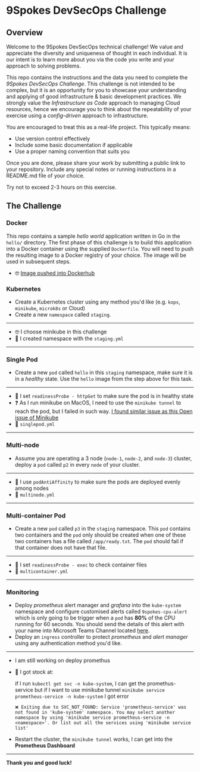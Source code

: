 # 9Spokes DevSecOps Challenge

## Overview

Welcome to the 9Spokes DevSecOps technical challenge! We value and appreciate the diversity and uniqueness of thought in each individual. It is our intent is to learn more about you via the code you write and your approach to solving problems.

This repo contains the instructions and the data you need to complete the _9Spokes DevSecOps Challenge_. This challenge is not intended to be complex, but it is an opportunity for you to showcase your understanding and applying of good infrastructure & basic development practices. We strongly value the _Infrastructure as Code_ approach to managing Cloud resources, hence we encourage you to think about the repeatability of your exercise using a _config-driven_ approach to infrastructure.

You are encouraged to treat this as a real-life project. This typically means:

-   Use version control effectively
-   Include some basic documentation if applicable
-   Use a proper naming convention that suits you

Once you are done, please share your work by submitting a public link to your repository. Include any special notes or running instructions in a README.md file of your choice.

Try not to exceed 2-3 hours on this exercise.

## The Challenge

### Docker

This repo contains a sample _hello world_ application written in Go in the `hello/` directory. The first phase of this challenge is to build this application into a Docker container using the supplied `Dockerfile`. You will need to push the resulting image to a Docker registry of your choice. The image will be used in subsequent steps.

-   🤓 [Image pushed into Dockerhub](https://hub.docker.com/r/tinahmgao/go-hello)

### Kubernetes

-   Create a Kubernetes cluster using any method you'd like (e.g. `kops`, `minikube`, `microk8s` or Cloud)
-   Create a new `namespace` called `staging`.

---

-   🤓 I choose minikube in this challenge
-   📝 I created namespace with the `staging.yml`

---

### Single Pod

-   Create a new `pod` called `hello` in this `staging` namespace, make sure it is in a _healthy_ state. Use the `hello` image from the step above for this task.

---

-   🧐 I set `readinessProbe - httpGet` to make sure the pod is in healthy state
-   ❓ As I run minikube on MacOS, I need to use the `minikube tunnel` to reach the pod, but I failed in such way. [I found similar issue as this Open issue of Minikube](https://www.notion.so/9spokes-devsecops-challenge-ef26b63478494e46a49d3cc345d16bb0#7766584eb72c4f8b9e6932d56cb19b4b)
-   📝 `singlepod.yml`

---

### Multi-node

-   Assume you are operating a 3 node (`node-1`, `node-2`, and `node-3`) cluster, deploy a `pod` called `p2` in every `node` of your cluster.

---

-   🧐 I use `podAntiAffinity` to make sure the pods are deployed evenly among nodes
-   📝 `multinode.yml`

---

### Multi-container Pod

-   Create a new `pod` called `p3` in the `staging` namespace. This `pod` contains two containers and the `pod` only should be created when one of these two containers has a file called `/app/ready.txt`. The `pod` should fail if that container does not have that file.

---

-   🧐 I set `readinessProbe - exec` to check container files
-   📝 `multicontainer.yml`

---

### Monitoring

-   Deploy _prometheus_ alert manager and _grafana_ into the `kube-system` namespace and configure customised alerts called `9spokes-cpu-alert` which is only going to be trigger when a `pod` has **80%** of the CPU running for 60 seconds. You should send the details of this alert with your name into Microsoft Teams Channel located [here](https://9spokes.webhook.office.com/webhookb2/42d60780-c647-4a13-867d-0a273bff104b@2abcc5bb-97a6-431e-aa58-27c540baed73/IncomingWebhook/6200cfc5fd3744cf9838be6cb70194f3/ef4e28f0-b9f1-4169-8320-2a70d372596c).
-   Deploy an `ingress` controller to protect _prometheus_ and _alert manager_ using any authentication method you'd like.

---

-   I am still working on deploy promethus
-   🧐 I got stock at:

    if I run `kubectl get svc -n kube-system`, I can get the promethus-service
    but if I want to use minikube tunnel `minikube service prometheus-service -n kube-system` I got error

    `❌ Exiting due to SVC_NOT_FOUND: Service 'prometheus-service' was not found in 'kube-system' namespace. You may select another namespace by using 'minikube service prometheus-service -n <namespace>'. Or list out all the services using 'minikube service list'`

-   Restart the cluster, the `minikube tunnel` works, I can get into the **Prometheus Dashboard**

---

**Thank you and good luck!**
